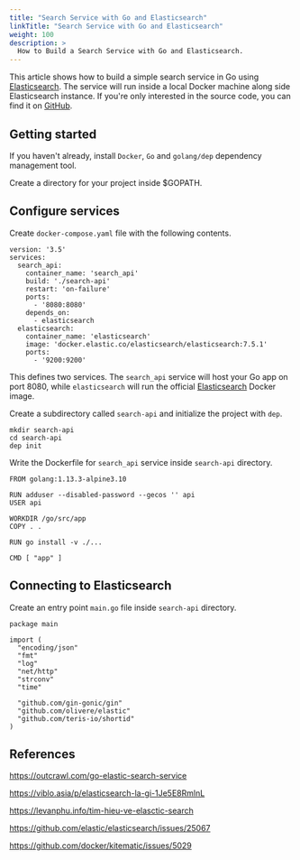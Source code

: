```yaml
---
title: "Search Service with Go and Elasticsearch"
linkTitle: "Search Service with Go and Elasticsearch"
weight: 100
description: >
  How to Build a Search Service with Go and Elasticsearch.
---
```


This article shows how to build a simple search service in Go using <a href="https://www.elastic.co/">Elasticsearch</a>. The service will run inside a local Docker machine along side Elasticsearch instance. If you're only interested in the source code, you can find it on <a href="https://github.com/tinrab/go-elasticsearch-example">GitHub</a>.

## Getting started

If you haven't already, install `Docker`, `Go` and `golang/dep` dependency management tool.

Create a directory for your project inside $GOPATH.

## Configure services

Create `docker-compose.yaml` file with the following contents.

```
version: '3.5'
services:
  search_api:
    container_name: 'search_api'
    build: './search-api'
    restart: 'on-failure'
    ports:
      - '8080:8080'
    depends_on:
      - elasticsearch
  elasticsearch:
    container_name: 'elasticsearch'
    image: 'docker.elastic.co/elasticsearch/elasticsearch:7.5.1'
    ports:
      - '9200:9200'
```

This defines two services. The `search_api` service will host your Go app on port 8080, while `elasticsearch` will run the official <a href="https://www.elastic.co/guide/en/elasticsearch/reference/current/docker.html">Elasticsearch</a> Docker image.

Create a subdirectory called `search-api` and initialize the project with `dep`.

```
mkdir search-api
cd search-api
dep init
```

Write the Dockerfile for `search_api` service inside `search-api` directory.

```
FROM golang:1.13.3-alpine3.10

RUN adduser --disabled-password --gecos '' api
USER api

WORKDIR /go/src/app
COPY . .

RUN go install -v ./...

CMD [ "app" ]
```

## Connecting to Elasticsearch

Create an entry point `main.go` file inside `search-api` directory.

```
package main

import (
  "encoding/json"
  "fmt"
  "log"
  "net/http"
  "strconv"
  "time"

  "github.com/gin-gonic/gin"
  "github.com/olivere/elastic"
  "github.com/teris-io/shortid"
)
```

## References

https://outcrawl.com/go-elastic-search-service

https://viblo.asia/p/elasticsearch-la-gi-1Je5E8RmlnL

https://levanphu.info/tim-hieu-ve-elasctic-search

https://github.com/elastic/elasticsearch/issues/25067

https://github.com/docker/kitematic/issues/5029